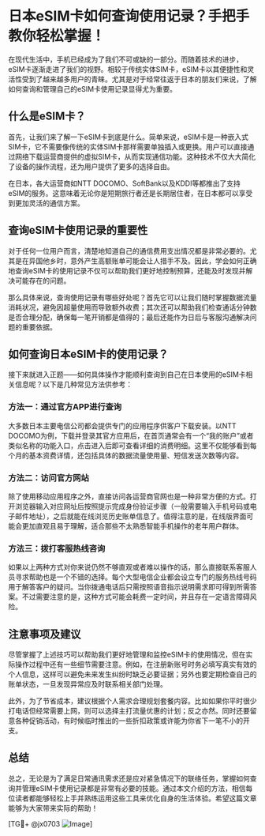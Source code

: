 # 日本eSIM卡如何查询使用记录？手把手教你轻松掌握！

在现代生活中，手机已经成为了我们不可或缺的一部分。而随着技术的进步，eSIM卡逐渐走进了我们的视野。相较于传统实体SIM卡，eSIM卡以其便捷性和灵活性受到了越来越多用户的青睐。尤其是对于经常往返于日本的朋友们来说，了解如何查询和管理自己的eSIM卡使用记录显得尤为重要。

## 什么是eSIM卡？

首先，让我们来了解一下eSIM卡到底是什么。简单来说，eSIM卡是一种嵌入式SIM卡，它不需要像传统的实体SIM卡那样需要单独插入或更换。用户可以直接通过网络下载运营商提供的虚拟SIM卡，从而实现通信功能。这种技术不仅大大简化了设备的操作流程，还为用户提供了更多的选择自由。

在日本，各大运营商如NTT DOCOMO、SoftBank以及KDDI等都推出了支持eSIM的服务。这意味着无论你是短期旅行者还是长期居住者，在日本都可以享受到更加灵活的通信方案。

## 查询eSIM卡使用记录的重要性

对于任何一位用户而言，清楚地知道自己的通信费用支出情况都是非常必要的。尤其是在异国他乡时，意外产生高额账单可能会让人措手不及。因此，学会如何正确地查询eSIM卡的使用记录不仅可以帮助我们更好地控制预算，还能及时发现并解决可能存在的问题。

那么具体来说，查询使用记录有哪些好处呢？首先它可以让我们随时掌握数据流量消耗状况，避免因超量使用而导致额外收费；其次还可以帮助我们检查通话分钟数是否合理分配，确保每一笔开销都是值得的；最后还能作为日后与客服沟通解决问题的重要依据。

## 如何查询日本eSIM卡的使用记录？

接下来就进入正题——如何具体操作才能顺利查询到自己在日本使用的eSIM卡相关信息呢？以下是几种常见方法供参考：

### 方法一：通过官方APP进行查询
大多数日本主要电信公司都会提供专门的应用程序供客户下载安装。以NTT DOCOMO为例，下载并登录其官方应用后，在首页通常会有一个“我的账户”或者类似名称的功能入口，点击进入后即可查看详细的消费明细。这里不仅能够看到每个月的基本资费详情，还包括具体的数据流量使用量、短信发送次数等内容。

### 方法二：访问官方网站
除了使用移动应用程序之外，直接访问各运营商官网也是一种非常方便的方式。打开浏览器输入对应网址后按照提示完成身份验证步骤（一般需要输入手机号码或电子邮件地址），之后就能在线浏览历史账单信息了。值得注意的是，在线版界面可能会更加直观且易于理解，适合那些不太熟悉智能手机操作的老年用户群体。

### 方法三：拨打客服热线咨询
如果以上两种方式对你来说仍然不够直观或者难以操作的话，那么直接联系客服人员寻求帮助也是一个不错的选择。每个大型电信企业都会设立专门的服务热线号码用于解答客户的疑问。当你拨通电话后只需按照语音指示说明需求即可得到所需答案。不过需要注意的是，这种方式可能会耗费一定时间，并且存在一定语言障碍风险。

## 注意事项及建议

尽管掌握了上述技巧可以帮助我们更好地管理和监控eSIM卡的使用情况，但在实际操作过程中还有一些细节需要注意。例如，在注册新账号时务必填写真实有效的个人信息，这样可以避免未来发生纠纷时缺乏必要证据；另外也要定期检查自己的账单状态，一旦发现异常应及时联系相关部门处理。

此外，为了节省成本，建议根据个人需求合理规划套餐内容。比如如果你平时很少打电话但经常需要上网，则可以选择主打流量优惠的计划；反之亦然。同时还要留意各种促销活动，有时候临时推出的一些折扣政策或许能为你省下一笔不小的开支。

## 总结

总之，无论是为了满足日常通讯需求还是应对紧急情况下的联络任务，掌握如何查询并管理eSIM卡使用记录都是非常有必要的技能。通过本文介绍的方法，相信每位读者都能够轻松上手并熟练运用这些工具来优化自身的生活体验。希望这篇文章能够为大家带来实际的帮助！

[TG💪+ @jx0703 ![Image](https://github.com/user-attachments/assets/dbca1d08-cadb-493c-b0ec-ad6f7a83f270)]